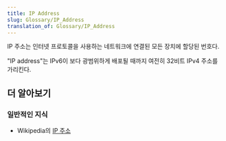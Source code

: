 ```yaml
---
title: IP Address
slug: Glossary/IP_Address
translation_of: Glossary/IP_Address
---
```

IP 주소는 인터넷 프로토콜을 사용하는 네트워크에 연결된 모든 장치에 할당된 번호다.

"IP address"는 IPv6이 보다 광범위하게 배포될 때까지 여전히 32비트 IPv4 주소를 가리킨다.

## 더 알아보기

### 일반적인 지식

- Wikipedia의 [IP 주소](https://ko.wikipedia.org/wiki/IP_%EC%A3%BC%EC%86%8C)
